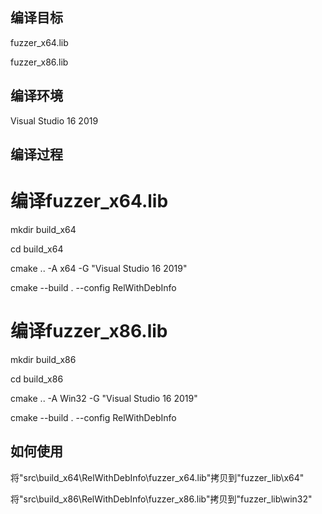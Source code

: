 ## 编译目标
fuzzer_x64.lib

fuzzer_x86.lib

## 编译环境
Visual Studio 16 2019

## 编译过程

# 编译fuzzer_x64.lib
mkdir build_x64

cd build_x64

cmake .. -A x64 -G "Visual Studio 16 2019"

cmake --build . --config RelWithDebInfo

# 编译fuzzer_x86.lib
mkdir build_x86

cd build_x86

cmake .. -A Win32 -G "Visual Studio 16 2019"

cmake --build . --config RelWithDebInfo

## 如何使用
将"src\build_x64\RelWithDebInfo\fuzzer_x64.lib"拷贝到"fuzzer_lib\x64"

将"src\build_x86\RelWithDebInfo\fuzzer_x86.lib"拷贝到"fuzzer_lib\win32"
